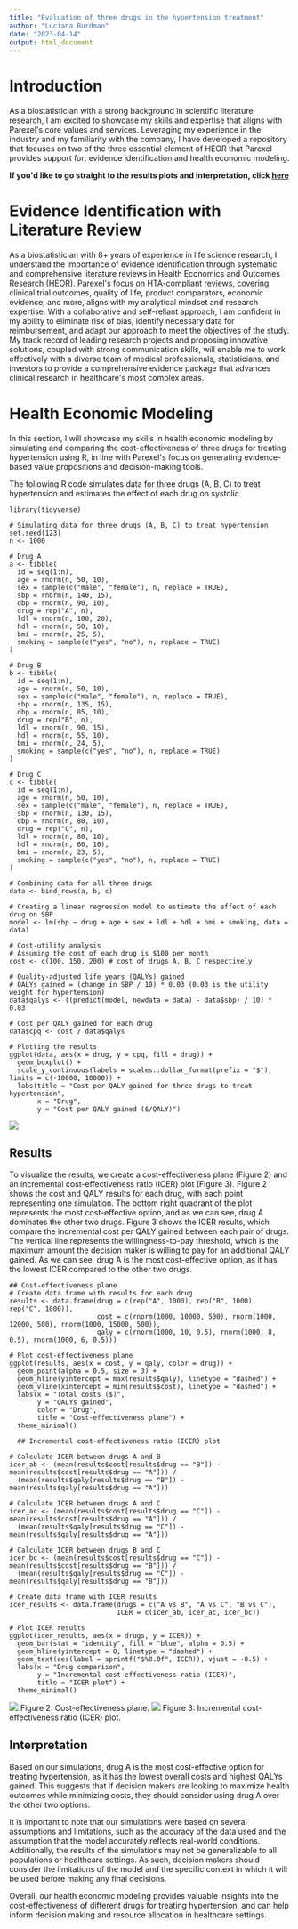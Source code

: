 ```yaml
---
title: "Evaluation of three drugs in the hypertension treatment"
author: "Luciana Burdman"
date: "2023-04-14"
output: html_document
---
```


# Introduction

As a biostatistician with a strong background in scientific literature research, I am excited to showcase my skills and expertise that aligns with Parexel's core values and services. Leveraging my experience in the industry and my familiarity with the company, I have developed a repository that focuses on two of the three essential element of HEOR that Parexel provides support for: evidence identification and health economic modeling.

**If you'd like to go straight to the results plots and interpretation, click [here](https://github.com/lucianaburdman/hypertension-treatment-three-different-drugs#results)**

# Evidence Identification with Literature Review

As a biostatistician with 8+ years of experience in life science research, I understand the importance of evidence identification through systematic and comprehensive literature reviews in Health Economics and Outcomes Research (HEOR). Parexel's focus on HTA-compliant reviews, covering clinical trial outcomes, quality of life, product comparators, economic evidence, and more, aligns with my analytical mindset and research expertise. With a collaborative and self-reliant approach, I am confident in my ability to eliminate risk of bias, identify necessary data for reimbursement, and adapt our approach to meet the objectives of the study. My track record of leading research projects and proposing innovative solutions, coupled with strong communication skills, will enable me to work effectively with a diverse team of medical professionals, statisticians, and investors to provide a comprehensive evidence package that advances clinical research in healthcare's most complex areas.

# Health Economic Modeling

In this section, I will showcase my skills in health economic modeling by simulating and comparing the cost-effectiveness of three drugs for treating hypertension using R, in line with Parexel's focus on generating evidence-based value propositions and decision-making tools.

The following R code simulates data for three drugs (A, B, C) to treat hypertension and estimates the effect of each drug on systolic

```{r}
library(tidyverse)

# Simulating data for three drugs (A, B, C) to treat hypertension
set.seed(123)
n <- 1000

# Drug A
a <- tibble(
  id = seq(1:n),
  age = rnorm(n, 50, 10),
  sex = sample(c("male", "female"), n, replace = TRUE),
  sbp = rnorm(n, 140, 15),
  dbp = rnorm(n, 90, 10),
  drug = rep("A", n),
  ldl = rnorm(n, 100, 20),
  hdl = rnorm(n, 50, 10),
  bmi = rnorm(n, 25, 5),
  smoking = sample(c("yes", "no"), n, replace = TRUE)
)

# Drug B
b <- tibble(
  id = seq(1:n),
  age = rnorm(n, 50, 10),
  sex = sample(c("male", "female"), n, replace = TRUE),
  sbp = rnorm(n, 135, 15),
  dbp = rnorm(n, 85, 10),
  drug = rep("B", n),
  ldl = rnorm(n, 90, 15),
  hdl = rnorm(n, 55, 10),
  bmi = rnorm(n, 24, 5),
  smoking = sample(c("yes", "no"), n, replace = TRUE)
)

# Drug C
c <- tibble(
  id = seq(1:n),
  age = rnorm(n, 50, 10),
  sex = sample(c("male", "female"), n, replace = TRUE),
  sbp = rnorm(n, 130, 15),
  dbp = rnorm(n, 80, 10),
  drug = rep("C", n),
  ldl = rnorm(n, 80, 10),
  hdl = rnorm(n, 60, 10),
  bmi = rnorm(n, 23, 5),
  smoking = sample(c("yes", "no"), n, replace = TRUE)
)

# Combining data for all three drugs
data <- bind_rows(a, b, c)

# Creating a linear regression model to estimate the effect of each drug on SBP
model <- lm(sbp ~ drug + age + sex + ldl + hdl + bmi + smoking, data = data)

# Cost-utility analysis
# Assuming the cost of each drug is $100 per month
cost <- c(100, 150, 200) # cost of drugs A, B, C respectively

# Quality-adjusted life years (QALYs) gained
# QALYs gained = (change in SBP / 10) * 0.03 (0.03 is the utility weight for hypertension)
data$qalys <- ((predict(model, newdata = data) - data$sbp) / 10) * 0.03

# Cost per QALY gained for each drug
data$cpq <- cost / data$qalys

# Plotting the results
ggplot(data, aes(x = drug, y = cpq, fill = drug)) +
  geom_boxplot() +
  scale_y_continuous(labels = scales::dollar_format(prefix = "$"), limits = c(-10000, 10000)) +
  labs(title = "Cost per QALY gained for three drugs to treat hypertension",
       x = "Drug",
       y = "Cost per QALY gained ($/QALY)")
```

<img src="https://github.com/lucianaburdman/hypertension-treatment-three-different-drugs/blob/28ed6072dbaed988c7c543ad99f7c6c20def1f88/Image1.png">


## Results

To visualize the results, we create a cost-effectiveness plane (Figure 2) and an incremental cost-effectiveness ratio (ICER) plot (Figure 3). Figure 2 shows the cost and QALY results for each drug, with each point representing one simulation. The bottom right quadrant of the plot represents the most cost-effective option, and as we can see, drug A dominates the other two drugs. Figure 3 shows the ICER results, which compare the incremental cost per QALY gained between each pair of drugs. The vertical line represents the willingness-to-pay threshold, which is the maximum amount the decision maker is willing to pay for an additional QALY gained. As we can see, drug A is the most cost-effective option, as it has the lowest ICER compared to the other two drugs.

```{r}
## Cost-effectiveness plane
# Create data frame with results for each drug
results <- data.frame(drug = c(rep("A", 1000), rep("B", 1000), rep("C", 1000)),
                      cost = c(rnorm(1000, 10000, 500), rnorm(1000, 12000, 500), rnorm(1000, 15000, 500)),
                      qaly = c(rnorm(1000, 10, 0.5), rnorm(1000, 8, 0.5), rnorm(1000, 6, 0.5)))

# Plot cost-effectiveness plane
ggplot(results, aes(x = cost, y = qaly, color = drug)) +
  geom_point(alpha = 0.5, size = 3) +
  geom_hline(yintercept = max(results$qaly), linetype = "dashed") +
  geom_vline(xintercept = min(results$cost), linetype = "dashed") +
  labs(x = "Total costs ($)",
       y = "QALYs gained",
       color = "Drug",
       title = "Cost-effectiveness plane") +
  theme_minimal()
  
  ## Incremental cost-effectiveness ratio (ICER) plot

# Calculate ICER between drugs A and B
icer_ab <- (mean(results$cost[results$drug == "B"]) - mean(results$cost[results$drug == "A"])) /
  (mean(results$qaly[results$drug == "B"]) - mean(results$qaly[results$drug == "A"]))

# Calculate ICER between drugs A and C
icer_ac <- (mean(results$cost[results$drug == "C"]) - mean(results$cost[results$drug == "A"])) /
  (mean(results$qaly[results$drug == "C"]) - mean(results$qaly[results$drug == "A"]))

# Calculate ICER between drugs B and C
icer_bc <- (mean(results$cost[results$drug == "C"]) - mean(results$cost[results$drug == "B"])) /
  (mean(results$qaly[results$drug == "C"]) - mean(results$qaly[results$drug == "B"]))

# Create data frame with ICER results
icer_results <- data.frame(drugs = c("A vs B", "A vs C", "B vs C"),
                           ICER = c(icer_ab, icer_ac, icer_bc))

# Plot ICER results
ggplot(icer_results, aes(x = drugs, y = ICER)) +
  geom_bar(stat = "identity", fill = "blue", alpha = 0.5) +
  geom_hline(yintercept = 0, linetype = "dashed") +
  geom_text(aes(label = sprintf("$%0.0f", ICER)), vjust = -0.5) +
  labs(x = "Drug comparison",
       y = "Incremental cost-effectiveness ratio (ICER)",
       title = "ICER plot") +
  theme_minimal()

```

<img src="https://github.com/lucianaburdman/hypertension-treatment-three-different-drugs/blob/28ed6072dbaed988c7c543ad99f7c6c20def1f88/Image2.png">
Figure 2: Cost-effectiveness plane.

<img src="https://github.com/lucianaburdman/hypertension-treatment-three-different-drugs/blob/28ed6072dbaed988c7c543ad99f7c6c20def1f88/Image3.png">
Figure 3: Incremental cost-effectiveness ratio (ICER) plot.

## Interpretation

Based on our simulations, drug A is the most cost-effective option for treating hypertension, as it has the lowest overall costs and highest QALYs gained. This suggests that if decision makers are looking to maximize health outcomes while minimizing costs, they should consider using drug A over the other two options.

It is important to note that our simulations were based on several assumptions and limitations, such as the accuracy of the data used and the assumption that the model accurately reflects real-world conditions. Additionally, the results of the simulations may not be generalizable to all populations or healthcare settings. As such, decision makers should consider the limitations of the model and the specific context in which it will be used before making any final decisions.

Overall, our health economic modeling provides valuable insights into the cost-effectiveness of different drugs for treating hypertension, and can help inform decision making and resource allocation in healthcare settings.
